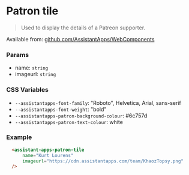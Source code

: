 # Patron tile

> Used to display the details of a Patreon supporter.

Available from: [github.com/AssistantApps/WebComponents](https://github.com/AssistantApps/WebComponents)

### Params
 - name: `string`
 - imageurl: `string`

### CSS Variables
- `--assistantapps-font-family`: "Roboto", Helvetica, Arial, sans-serif
- `--assistantapps-font-weight`: "bold"
- `--assistantapps-patron-background-colour`: #6c757d
- `--assistantapps-patron-text-colour`: white

### Example

```html
  <assistant-apps-patron-tile 
      name="Kurt Lourens" 
      imageurl="https://cdn.assistantapps.com/team/KhaozTopsy.png"
  />
```
<assistant-apps-patron-tile 
    name="Kurt Lourens" 
    imageurl="https://cdn.assistantapps.com/team/KhaozTopsy.png"
/>
